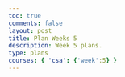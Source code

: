 ```yaml
---
toc: true
comments: false
layout: post
title: Plan Weeks 5
description: Week 5 plans.
type: plans
courses: { 'csa': {'week':5} }
---
```

